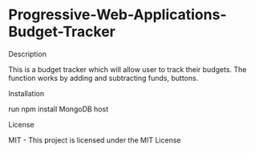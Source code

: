 # Progressive-Web-Applications-Budget-Tracker

Description

This is a budget tracker which will allow user to track their budgets.  The function works by adding and subtracting funds, buttons.  

Installation

run npm install
MongoDB host

License 

MIT - This project is licensed under the MIT License 
